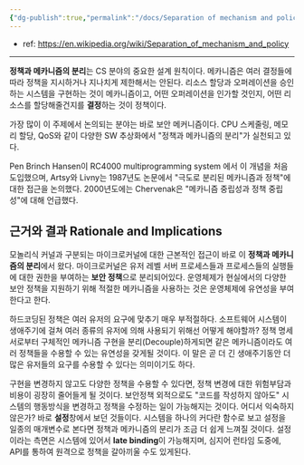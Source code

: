 ```yaml
---
{"dg-publish":true,"permalink":"/docs/Separation of mechanism and policy/","title":"Separation of mechanism and policy"}
---
```


- ref: <https://en.wikipedia.org/wiki/Separation_of_mechanism_and_policy>

---

**정책과 메카니즘의 분리**는 CS 분야의 중요한 설계 원칙이다. 메카니즘은 여러 결정들에 따라 정책을 지시하거나 지나치게 제한해서는 안된다. 리소스 할당과 오퍼레이션을 승인하는 시스템을 구현하는 것이 메카니즘이고, 어떤 오퍼레이션을 인가할 것인지, 어떤 리소스를 할당해줄건지를 **결정**하는 것이 정책이다.

가장 많이 이 주제에서 논의되는 분야는 바로 보안 메커니즘이다. CPU 스케줄링, 메모리 할당, QoS와 같이 다양한 SW 추상화에서 "정책과 메카니즘의 분리"가 실천되고 있다.

Pen Brinch Hansen이 RC4000 multiprogramming system 에서 이 개념을 처음 도입했으며, Artsy와 Livny는 1987년도 논문에서 "극도로 분리된 메카니즘과 정책"에 대한 접근을 논의했다. 2000년도에는 Chervenak은 "메카니즘 중립성과 정책 중립성"에 대해 언급했다.

## 근거와 결과 Rationale and Implications

모놀리식 커널과 구분되는 마이크로커널에 대한 근본적인 접근이 바로 이 **정책과 메카니즘의 분리**에서 왔다. 마이크로커널은 유저 레벨 서버 프로세스들과 프로세스들의 실행들에 대한 권한을 부여하는 **보안 정책**으로 분리되어있다. 운영체제가 현실에서의 다양한 보안 정책을 지원하기 위해 적절한 메카니즘을 사용하는 것은 운영체제에 유연성을 부여한다고 한다.

하드코딩된 정책은 여러 유저의 요구에 맞추기 매우 부적절하다. 소프트웨어 시스템이 생애주기에 걸쳐 여러 종류의 유저에 의해 사용되기 위해선 어떻게 해야할까? 정책 명세서로부터 구체적인 메카니즘 구현을 분리(Decouple)하게되면 같은 메카니즘이라도 여러 정책들을 수용할 수 있는 유연성을 갖게될 것이다. 이 말은 곧 더 긴 생애주기동안 더 많은 유저들의 요구를 수용할 수 있다는 의미이기도 하다.

구현을 변경하지 않고도 다양한 정책을 수용할 수 있다면, 정책 변경에 대한 위험부담과 비용이 굉장히 줄어들게 될 것이다. 보안정책 외적으로도 "코드를 작성하지 않아도" 시스템의 행동방식을 변경하고 정책을 수정하는 일이 가능해지는 것이다. 어디서 익숙하지 않은가? 바로 **설정**창에서 보던 것들이다. 시스템을 하나의 커다란 함수로 보고 설정을 일종의 매개변수로 본다면 정책과 메카니즘의 분리가 조금 더 쉽게 느껴질 것이다. 설정이라는 측면은 시스템에 있어서 **late binding**이 가능해지며, 심지어 런타임 도중에, API를 통하여 원격으로 정책을 갈아끼울 수도 있게된다.
